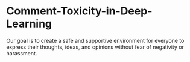 # Comment-Toxicity-in-Deep-Learning
Our goal is to create a safe and supportive environment for everyone to express their thoughts, ideas, and opinions without fear of negativity or harassment.
